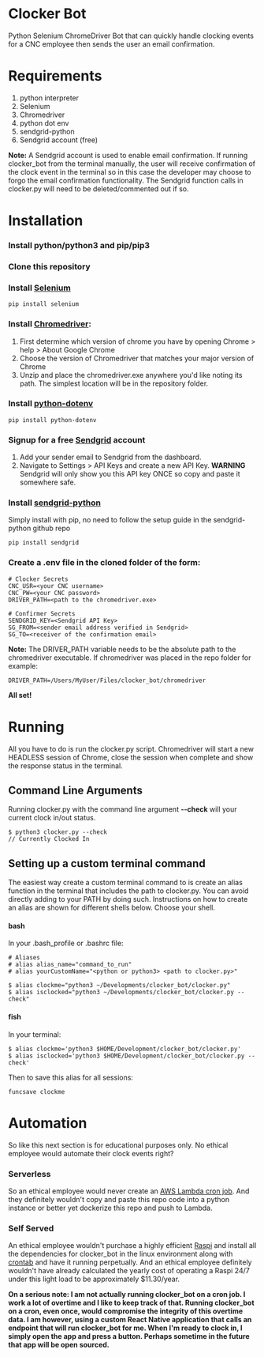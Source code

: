 # Clocker Bot

Python Selenium ChromeDriver Bot that can quickly handle clocking events for a CNC employee then sends the user an email confirmation. 

# Requirements
  1. python interpreter 
  2. Selenium
  3. Chromedriver
  4. python dot env
  5. sendgrid-python
  6. Sendgrid account (free)

  **Note:** A Sendgrid account is used to enable email confirmation. If running clocker_bot from the terminal manually, the user will receive confirmation of the clock event in the terminal so in this case the developer may choose to forgo the email confirmation functionality. The Sendgrid function calls in clocker.py will need to be deleted/commented out if so. 

# Installation

### Install python/python3 and pip/pip3
### Clone this repository
### Install [Selenium](https://selenium-python.readthedocs.io/installation.html)
```
pip install selenium
```
### Install [Chromedriver](https://chromedriver.chromium.org/):
  1. First determine which version of chrome you have by opening Chrome > help > About Google Chrome
  2. Choose the version of Chromedriver that matches your major version of Chrome
  3. Unzip and place the chromedriver.exe anywhere you'd like noting its path. The simplest location will be in the repository folder. 

### Install [python-dotenv](https://pypi.org/project/python-dotenv/)
```
pip install python-dotenv
```

### Signup for a free [Sendgrid](https://signup.sendgrid.com/) account
  1. Add your sender email to Sendgrid from the dashboard. 
  2. Navigate to Settings > API Keys and create a new API Key. 
  **WARNING** Sendgrid will only show you this API key ONCE so copy and paste it somewhere safe. 

### Install [sendgrid-python](https://github.com/sendgrid/sendgrid-python) 
Simply install with pip, no need to follow the setup guide in the sendgrid-python github repo
```
pip install sendgrid
```

### Create a .env file in the cloned folder of the form: 

```
# Clocker Secrets
CNC_USR=<your CNC username>
CNC_PW=<your CNC password>
DRIVER_PATH=<path to the chromedriver.exe>

# Confirmer Secrets
SENDGRID_KEY=<Sendgrid API Key>
SG_FROM=<sender email address verified in Sendgrid>
SG_TO=<receiver of the confirmation email>
```

**Note:** The DRIVER_PATH variable needs to be the absolute path to the chromedriver executable. If chromedriver was placed in the repo folder for example:

```
DRIVER_PATH=/Users/MyUser/Files/clocker_bot/chromedriver
```

**All set!**

# Running

All you have to do is run the clocker.py script. Chromedriver will start a new HEADLESS session of Chrome, close the session when complete and show the response status in the terminal. 

## Command Line Arguments

Running clocker.py with the command line argument **--check** will your current clock in/out status. 

```
$ python3 clocker.py --check
// Currently Clocked In
```

## Setting up a custom terminal command

The easiest way create a custom terminal command to is create an alias function in the terminal that includes the path to clocker.py. You can avoid directly adding to your PATH by doing such. Instructions on how to create an alias are shown for different shells below. Choose your shell.  

#### bash 
In your .bash_profile or .bashrc file:

```
# Aliases
# alias alias_name="command_to_run"
# alias yourCustomName="<python or python3> <path to clocker.py>"

$ alias clockme="python3 ~/Developments/clocker_bot/clocker.py"
$ alias isclocked="python3 ~/Developments/clocker_bot/clocker.py --check"
```
  
#### fish 
In your terminal:

```
$ alias clockme='python3 $HOME/Development/clocker_bot/clocker.py'
$ alias isclocked='python3 $HOME/Development/clocker_bot/clocker.py --check'
```

Then to save this alias for all sessions:

```
funcsave clockme
```

# Automation

So like this next section is for educational purposes only. No ethical employee would automate their clock events right? 

### Serverless

So an ethical employee would never create an [AWS Lambda cron job](https://docs.aws.amazon.com/lambda/latest/dg/services-cloudwatchevents-expressions.html). And they definitely wouldn't copy and paste this repo code into a python instance or better yet dockerize this repo and push to Lambda. 

### Self Served

An ethical employee wouldn't purchase a highly efficient [Raspi](https://www.amazon.com/dp/B07XTRFD3Z/ref=sspa_dk_detail_4?psc=1&pd_rd_i=B07XTRFD3Z&pd_rd_w=80WeJ&pf_rd_p=b34bfa80-68f6-4e86-a996-32f7afe08deb&pd_rd_wg=9h5ru&pf_rd_r=D5MJ2F5BD28DB3P81B8Y&pd_rd_r=a95cd0e0-35f9-413e-ad3b-714ab74dac2e&spLa=ZW5jcnlwdGVkUXVhbGlmaWVyPUFOTUVBT0tEV0cyOEUmZW5jcnlwdGVkSWQ9QTAxMjczMzZROU04OExZRzFSVTYmZW5jcnlwdGVkQWRJZD1BMDU1MTEwNDVUV0REQ0hGQ0NYSiZ3aWRnZXROYW1lPXNwX2RldGFpbCZhY3Rpb249Y2xpY2tSZWRpcmVjdCZkb05vdExvZ0NsaWNrPXRydWU=) and install all the dependencies for clocker_bot in the linux environment along with [crontab](https://opensource.com/article/17/11/how-use-cron-linux) and have it running perpetually. And an ethical employee definitely wouldn't have already calculated the yearly cost of operating a Raspi 24/7 under this light load to be approximately $11.30/year. 

**On a serious note: I am not actually running clocker_bot on a cron job. I work a lot of overtime and I like to keep track of that. Running clocker_bot on a cron, even once, would compromise the integrity of this overtime data. I am however, using a custom React Native application that calls an endpoint that will run clocker_bot for me. When I'm ready to clock in, I simply open the app and press a button. Perhaps sometime in the future that app will be open sourced.**



